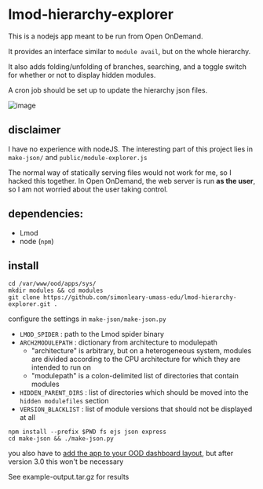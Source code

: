 # lmod-hierarchy-explorer
This is a nodejs app meant to be run from Open OnDemand.

It provides an interface similar to `module avail`, but on the whole hierarchy.

It also adds folding/unfolding of branches, searching, and a toggle switch for whether or not to display hidden modules.

A cron job should be set up to update the hierarchy json files.

![image](https://github.com/simonleary-umass-edu/lmod-hierarchy-explorer/assets/71396965/cbd4aa72-afdb-491e-ab56-5f870bb9e630)

## disclaimer
I have no experience with nodeJS. The interesting part of this project lies in `make-json/` and `public/module-explorer.js`

The normal way of statically serving files would not work for me, so I hacked this together. In Open OnDemand, the web server is run **as the user**, so I am not worried about the user taking control.


## dependencies:
* Lmod
* node (`npm`)

## install
```
cd /var/www/ood/apps/sys/
mkdir modules && cd modules
git clone https://github.com/simonleary-umass-edu/lmod-hierarchy-explorer.git .
```
configure the settings in `make-json/make-json.py`
* `LMOD_SPIDER` : path to the Lmod spider binary
* `ARCH2MODULEPATH` : dictionary from architecture to modulepath
    * "architecture" is arbitrary, but on a heterogeneous system, modules are divided according to the CPU architecture for which they are intended to run on
    * "modulepath" is a colon-delimited list of directories that contain modules
* `HIDDEN_PARENT_DIRS` : list of directories which should be moved into the `hidden modulefiles` section
* `VERSION_BLACKLIST` : list of module versions that should not be displayed at all
```
npm install --prefix $PWD fs ejs json express
cd make-json && ./make-json.py
```
you also have to [add the app to your OOD dashboard layout](https://osc.github.io/ood-documentation/release-2.0/customization.html#control-which-apps-appear-in-the-dashboard-navbar), but after version 3.0 this won't be necessary

See example-output.tar.gz for results
